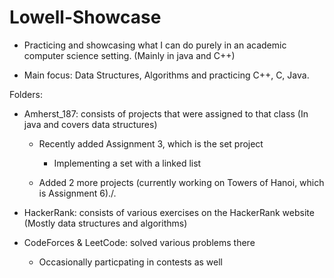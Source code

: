 # Lowell-Showcase

* Practicing and showcasing what I can do purely in an academic computer science setting. (Mainly in java and C++)

* Main focus: Data Structures, Algorithms and practicing C++, C, Java.

Folders: 

  - Amherst_187: consists of projects that were assigned to that class (In java and covers data structures)
  
    - Recently added Assignment 3, which is the set project 
    
      - Implementing a set with a linked list
      
    - Added 2 more projects (currently working on Towers of Hanoi, which is Assignment 6)./.
      
  
  - HackerRank: consists of various exercises on the HackerRank website (Mostly data structures and algorithms)
  
  - CodeForces & LeetCode: solved various problems there
  
    - Occasionally particpating in contests as well
    
